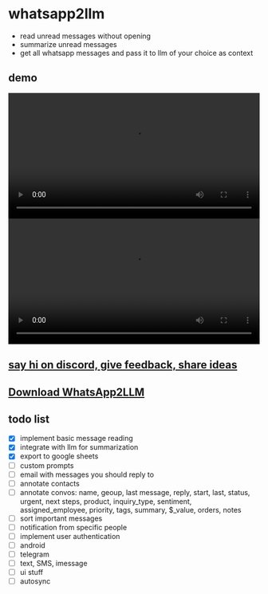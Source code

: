 # whatsapp2llm
- read unread messages without opening 
- summarize unread messages
- get all whatsapp messages and pass it to llm of your choice as context

## demo

<div align="center">
  <video src="https://github.com/user-attachments/assets/885c7834-7cd0-48e1-b18e-c8d13953bf53" width="100%" />
</div>

<div align="center">
  <video src="https://github.com/user-attachments/assets/85f0c817-5089-477f-b3d4-062d8fbfdabc" width="100%" />
</div>

## [say hi on discord, give feedback, share ideas](https://discord.gg/UMG7zbgq9U)

## [Download WhatsApp2LLM](https://screenpi.pe/messenger_agent)

## todo list
- [x] implement basic message reading
- [x] integrate with llm for summarization
- [x] export to google sheets
- [ ] custom prompts
- [ ] email with messages you should reply to
- [ ] annotate contacts
- [ ] annotate convos: name, geoup, last message, reply, start, last, status, urgent, next steps, product, inquiry_type, sentiment, assigned_employee, priority, tags, summary, $_value, orders, notes
- [ ] sort important messages
- [ ] notification from specific people
- [ ] implement user authentication
- [ ] android
- [ ] telegram
- [ ] text, SMS, imessage
- [ ] ui stuff
- [ ] autosync